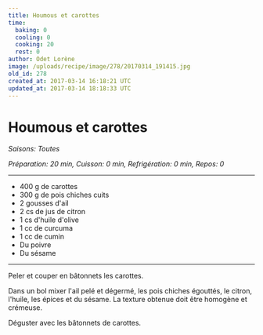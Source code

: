 ```yaml
---
title: Houmous et carottes 
time:
  baking: 0
  cooling: 0
  cooking: 20
  rest: 0
author: Odet Lorène
image: /uploads/recipe/image/278/20170314_191415.jpg
old_id: 278
created_at: 2017-03-14 16:18:21 UTC
updated_at: 2017-03-14 18:18:33 UTC
---
```


# Houmous et carottes 



*Saisons: Toutes*

*Préparation: 20 min, Cuisson: 0 min, Refrigération: 0 min, Repos: 0*

---

- 400 g de carottes
- 300 g de pois chiches cuits
- 2 gousses d'ail
- 2 cs de jus de citron
- 1 cs d'huile d'olive
- 1 cc de curcuma
- 1 cc de cumin
- Du poivre
- Du sésame

---

Peler et couper en bâtonnets les carottes.

Dans un bol mixer l'ail pelé et dégermé, les pois chiches égouttés, le citron, l'huile, les épices et du sésame. La texture obtenue doit être homogène et crémeuse.

Déguster avec les bâtonnets de carottes.
